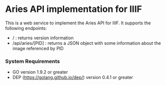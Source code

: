 # Aries API implementation for IIIF

This is a web service to implement the Aries API for IIIF.
It supports the following endpoints:

* / : returns version information
* /api/aries/[PID] : returns a JSON object with some information about the image referenced by PID

### System Requirements

* GO version 1.9.2 or greater
* DEP (https://golang.github.io/dep/) version 0.4.1 or greater
